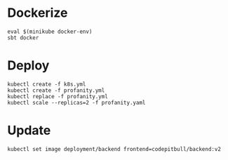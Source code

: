 # Dockerize

```
eval $(minikube docker-env)
sbt docker
```

# Deploy

```
kubectl create -f k8s.yml
kubectl create -f profanity.yml 
kubectl replace -f profanity.yml 
kubectl scale --replicas=2 -f profanity.yaml
```

# Update
``` 
kubectl set image deployment/backend frontend=codepitbull/backend:v2
```